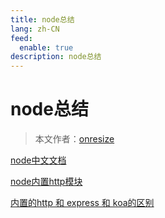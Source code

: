 ```yaml
---
title: node总结
lang: zh-CN
feed:
  enable: true
description: node总结
---
```


# node总结

> 本文作者：[onresize](https://github.com/onresize)

[node中文文档](https://nodejs.p2hp.com/)

[node内置http模块](https://blog.csdn.net/weixin_46809263/article/details/133877683)

[内置的http 和 express 和 koa的区别](https://blog.csdn.net/weixin_58555796/article/details/130331966)
